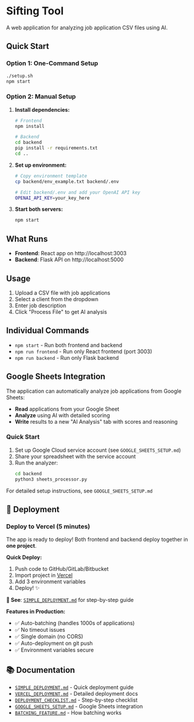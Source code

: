 # Sifting Tool

A web application for analyzing job application CSV files using AI.

## Quick Start

### Option 1: One-Command Setup
```bash
./setup.sh
npm start
```

### Option 2: Manual Setup

1. **Install dependencies:**
   ```bash
   # Frontend
   npm install
   
   # Backend
   cd backend
   pip install -r requirements.txt
   cd ..
   ```

2. **Set up environment:**
   ```bash
   # Copy environment template
   cp backend/env_example.txt backend/.env
   
   # Edit backend/.env and add your OpenAI API key
   OPENAI_API_KEY=your_key_here
   ```

3. **Start both servers:**
   ```bash
   npm start
   ```

## What Runs

- **Frontend**: React app on http://localhost:3003
- **Backend**: Flask API on http://localhost:5000

## Usage

1. Upload a CSV file with job applications
2. Select a client from the dropdown
3. Enter job description
4. Click "Process File" to get AI analysis

## Individual Commands

- `npm start` - Run both frontend and backend
- `npm run frontend` - Run only React frontend (port 3003)
- `npm run backend` - Run only Flask backend

## Google Sheets Integration

The application can automatically analyze job applications from Google Sheets:

- **Read** applications from your Google Sheet
- **Analyze** using AI with detailed scoring
- **Write** results to a new "AI Analysis" tab with scores and reasoning

### Quick Start

1. Set up Google Cloud service account (see `GOOGLE_SHEETS_SETUP.md`)
2. Share your spreadsheet with the service account
3. Run the analyzer:
   ```bash
   cd backend
   python3 sheets_processor.py
   ```

For detailed setup instructions, see `GOOGLE_SHEETS_SETUP.md`

## 🚀 Deployment

### Deploy to Vercel (5 minutes)

The app is ready to deploy! Both frontend and backend deploy together in **one project**.

**Quick Deploy:**
1. Push code to GitHub/GitLab/Bitbucket
2. Import project in [Vercel](https://vercel.com)
3. Add 3 environment variables
4. Deploy! ✨

**📖 See**: [`SIMPLE_DEPLOYMENT.md`](./SIMPLE_DEPLOYMENT.md) for step-by-step guide

**Features in Production:**
- ✅ Auto-batching (handles 1000s of applications)
- ✅ No timeout issues
- ✅ Single domain (no CORS)
- ✅ Auto-deployment on git push
- ✅ Environment variables secure

## 📚 Documentation

- [`SIMPLE_DEPLOYMENT.md`](./SIMPLE_DEPLOYMENT.md) - Quick deployment guide
- [`VERCEL_DEPLOYMENT.md`](./VERCEL_DEPLOYMENT.md) - Detailed deployment docs
- [`DEPLOYMENT_CHECKLIST.md`](./DEPLOYMENT_CHECKLIST.md) - Step-by-step checklist
- [`GOOGLE_SHEETS_SETUP.md`](./GOOGLE_SHEETS_SETUP.md) - Google Sheets integration
- [`BATCHING_FEATURE.md`](./BATCHING_FEATURE.md) - How batching works
